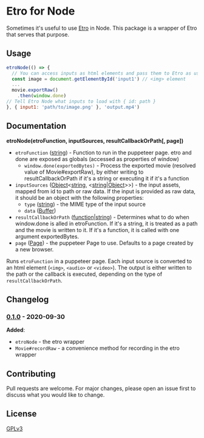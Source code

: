 # Etro for Node

Sometimes it's useful to use [Etro] in Node. This package is a wrapper of Etro that serves that purpose.

## Usage

```js
etroNode(() => {
  // You can access inputs as html elements and pass them to Etro as usual.
  const image = document.getElementById('input1') // <img> element
  ...
  movie.exportRaw()
    .then(window.done)
// Tell Etro Node what inputs to load with { id: path }
}, { input1: 'path/to/image.png' }, 'output.mp4')
```

## Documentation

**etroNode(etroFunction, inputSources, resultCallbackOrPath[, page])**

- `etroFunction` ([string]) - Function to run in the puppeteer page. etro and done are exposed as globals (accessed as properties of window)
  - `window.done(exportedBytes)` - Process the exported movie (resolved value of Movie#exportRaw), by either writing to resultCallbackOrPath if it's a string or executing it if it's a function
- `inputSources` ([Object]&lt;[string], &lt;[string]|[Object]&gt;&gt;) - the input assets, mapped from id to path or raw data. If the input is provided as raw data, it should be an object with the following properties:
  - `type` ([string]) - the MIME type of the input source
  - `data` ([Buffer])
- `resultCallbackOrPath` ([function]|[string]) - Determines what to do when window.done is alled in etroFunction. If it's a string, it is treated as a path and the movie is written to it. If it's a function, it is called with one argument exportedBytes.
- `page` ([Page]) - the puppeteer Page to use. Defaults to a page created by a new browser.

Runs `etroFunction` in a puppeteer page. Each input source is converted to an html element (`<img>`, `<audio>` or `<video>`). The output is either written to the path or the callback is executed, depending on the type of `resultCallbackOrPath`.

## Changelog

### [0.1.0] - 2020-09-30
**Added**:
- `etroNode` - the etro wrapper
- `Movie#recordRaw` - a convenience method for recording in the etro wrapper

[0.1.0]: https://github.com/etro-js/etro-node/releases/tag/v0.1.0

## Contributing

Pull requests are welcome. For major changes, please open an issue first to discuss what you would like to change.

## License

[GPLv3](https://choosealicense.com/licenses/gpl-3.0/)

[Etro]: https://github.com/etro-js/etro
[Object]: https://developer.mozilla.org/en-US/docs/Glossary/Object
[string]: https://developer.mozilla.org/en-US/docs/Glossary/String
[function]: https://developer.mozilla.org/en-US/docs/Glossary/Function
[Buffer]: https://nodejs.org/api/buffer.html#buffer_buffer
[Page]: https://github.com/puppeteer/puppeteer/blob/v1.19.0/docs/api.md#class-page
